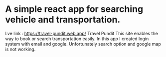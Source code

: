 # A simple react app for searching vehicle and transportation.
Lve link :  https://travel-pundit.web.app/
Travel Pundit
This site enables the way to book or search transportation easily.
In this app I created login system with email and google. Unfortunately search option and google map is not working.